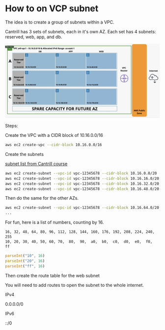 # How to on VCP subnet

The idea is to create a group of subnets within a VPC.

Cantrill has 3 sets of subnets, each in it's own AZ. Each set has 4 subnets: reserved, web, app, and db.

![VCP subnets](./img/VCP-subnets/subnet-diagram.png)

Steps:

Create the VPC with a CIDR block of 10.16.0.0/16

```bash
aws ec2 create-vpc --cidr-block 10.16.0.0/16
```

Create the subnets

[subnet list from Cantrill course](https://learn-cantrill-labs.s3.amazonaws.com/awscoursedemos/0059-aws-mixed-vpcsubnets/subnets.txt)

```bash
aws ec2 create-subnet --vpc-id vpc-12345678 --cidr-block 10.16.0.0/20 --availability-zone us-east-1a
aws ec2 create-subnet --vpc-id vpc-12345678 --cidr-block 10.16.16.0/20 --availability-zone us-east-1a
aws ec2 create-subnet --vpc-id vpc-12345678 --cidr-block 10.16.32.0/20 --availability-zone us-east-1a
aws ec2 create-subnet --vpc-id vpc-12345678 --cidr-block 10.16.48.0/20 --availability-zone us-east-1a
```

Then do the same for the other AZs.

```bash
aws ec2 create-subnet --vpc-id vpc-12345678 --cidr-block 10.16.64.0/20 --availability-zone us-east-1b
...
```

For fun, here is a list of numbers, counting by 16.
```
16, 32, 48, 64, 80, 96, 112, 128, 144, 160, 176, 192, 208, 224, 240, 255
10, 20, 30, 40, 50, 60, 70,  80,  90,  a0,  b0,  c0,  d0,  e0,  f0,  ff
```

```JavaScript
parseInt("10", 16)
parseInt("20", 16)
parseInt("ff", 16)
```

Then create the route table for the web subnet

You will need to add routes to open the subnet to the whole internet.

IPv4

0.0.0.0/0

IPv6

::/0






